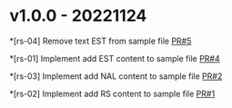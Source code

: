 # v1.0.0 - 20221124

*[rs-04] Remove text EST from sample file
[PR#5](https://github.com/rs-thuannd/merge-flow-7/pull/5)

*[rs-01] Implement add EST content to sample file
[PR#4](https://github.com/rs-thuannd/merge-flow-7/pull/4)

*[rs-03] Implement add NAL content to sample file
[PR#2](https://github.com/rs-thuannd/merge-flow-7/pull/2)

*[rs-02] Implement add RS content to sample file
[PR#1](https://github.com/rs-thuannd/merge-flow-7/pull/1)